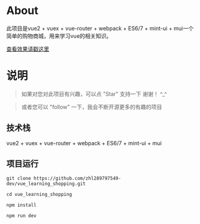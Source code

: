 
# About

此项目是vue2 + vuex + vue-router + webpack + ES6/7 + mint-ui + mui一个简单的购物商城，用来学习vue的相关知识。

[查看效果请戳这里](http://47.107.137.210:8080/vue_demo0618/)

# 说明

>  如果对您对此项目有兴趣，可以点 "Star" 支持一下 谢谢！ ^_^

>  或者您可以 "follow" 一下，我会不断开源更多的有趣的项目

## 技术栈

vue2 + vuex + vue-router + webpack + ES6/7 + mint-ui + mui


## 项目运行

```
git clone https://github.com/zhl289797549-dev/vue_learning_shopping.git 

cd vue_learning_shopping

npm install 

npm run dev 

```





